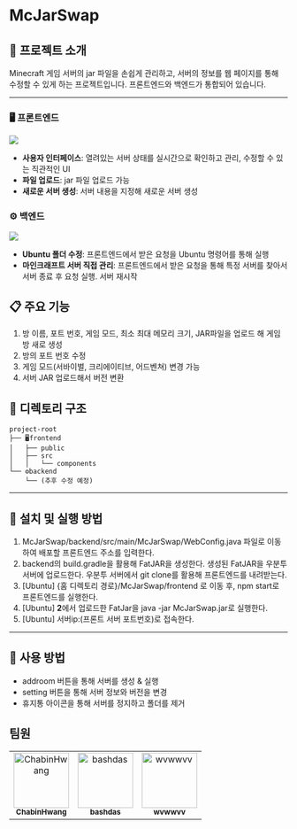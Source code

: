 # McJarSwap

## 🚀 프로젝트 소개
Minecraft 게임 서버의 jar 파일을 손쉽게 관리하고, 서버의 정보를 웹 페이지를 통해 수정할 수 있게 하는 프로젝트입니다. 프론트엔드와 백엔드가 통합되어 있습니다.

---

### 🖥️ 프론트엔드 
<img src="https://skillicons.dev/icons?i=js,css,react"><br>
- **사용자 인터페이스**: 열려있는 서버 상태를 실시간으로 확인하고 관리, 수정할 수 있는 직관적인 UI
- **파일 업로드**: jar 파일 업로드 가능
- **새로운 서버 생성**: 서버 내용을 지정해 새로운 서버 생성

### ⚙️ 백엔드
<img src="https://skillicons.dev/icons?i=java,spring"><br>
- **Ubuntu 폴더 수정**: 프론트엔드에서 받은 요청을 Ubuntu 명령어를 통해 실행
- **마인크래프트 서버 직접 관리**: 프론트엔드에서 받은 요청을 통해 특정 서버를 찾아서 서버 종료 후 요청 실행. 서버 재시작

## 📋 주요 기능
1. 방 이름, 포트 번호, 게임 모드, 최소 최대 메모리 크기, JAR파일을 업로드 해 게임 방 새로 생성
2. 방의 포트 번호 수정
3. 게임 모드(서바이벌, 크리에이티브, 어드벤쳐) 변경 가능
4. 서버 JAR 업로드해서 버전 변환

## 📂 디렉토리 구조
```
project-root
├── 🖥️frontend
│   ├── public
│   ├── src
│   │   └── components
└── ⚙️backend
    └── (추후 수정 예정)
```

---

## 🚀 설치 및 실행 방법

1. McJarSwap/backend/src/main/McJarSwap/WebConfig.java 파일로 이동하여 배포할 프론트엔드 주소를 입력한다.
2. backend의 build.gradle을 활용해 FatJAR을 생성한다. 생성된 FatJAR을 우분투 서버에 업로드한다. 우분투 서버에서 git clone를 활용해 프론트엔드를 내려받는다.
3. [Ubuntu] {홈 디렉토리 경로}/McJarSwap/frontend 로 이동 후, npm start로 프론트엔드를 실행한다.
4. [Ubuntu] **2**에서 업로드한 FatJar을 java -jar McJarSwap.jar로 실행한다.
5. [Ubuntu] 서버ip:(프론트 서버 포트번호)로 접속한다.

---

## 📖 사용 방법

- addroom 버튼을 통해 서버를 생성 & 실행
- setting 버튼을 통해 서버 정보와 버전을 변경
- 휴지통 아이콘을 통해 서버를 정지하고 폴더를 제거


## 팀원
<table>
  <tr>
    <td align="center">
      <a href="https://github.com/ChabinHwang">
        <img src="https://github.com/ChabinHwang.png" width="100px;" alt="ChabinHwang"/>
        <br />
        <sub><b>ChabinHwang</b></sub>
      </a>
    </td>
    <td align="center">
      <a href="https://github.com/bashdas">
        <img src="https://github.com/bashdas.png" width="100px;" alt="bashdas"/>
        <br />
        <sub><b>bashdas</b></sub>
      </a>
    </td>
    <td align="center">
      <a href="https://github.com/wvwwvv">
        <img src="https://github.com/wvwwvv.png" width="100px;" alt="wvwwvv"/>
        <br />
        <sub><b>wvwwvv</b></sub>
      </a>
    </td>
  </tr>
</table>

